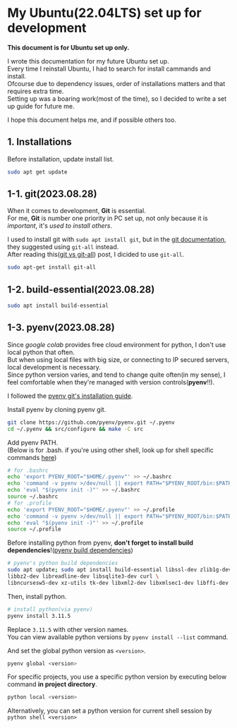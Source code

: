 # My Ubuntu(22.04LTS) set up for development

**This document is for Ubuntu set up only.**  

I wrote this documentation for my future Ubuntu set up.  
Every time I reinstall Ubuntu, I had to search for install cammands and install.  
Ofcourse due to dependency issues, order of installations matters and that requires extra time.  
Setting up was a boaring work(most of the time), so I decided to write a set up guide for future me.

I hope this document helps me, and if possible others too.

## 1. Installations

Before installation, update install list.  

```bash
sudo apt get update
```

## 1-1. git(2023.08.28)

When it comes to development, **Git** is essential.  
For me, **Git** is number one priority in PC set up, not only because it is *important*, it's *used to install others*.  

I used to install git with `sudo apt install git`, but in the [git documentation](https://git-scm.com/book/en/v2/Getting-Started-Installing-Git), they suggested using `git-all` instead.  
After reading this([git vs git-all](https://askubuntu.com/questions/796600/difference-between-installing-git-vs-installing-git-all)) post, I dicided to use `git-all`.

```bash
sudo apt-get install git-all
```

## 1-2. build-essential(2023.08.28)

```bash
sudo apt install build-essential
```

## 1-3. pyenv(2023.08.28)

Since *google colab* provides free cloud environment for python, I don't use local python that often.  
But when using local files with big size, or connecting to IP secured servers, local development is necessary.  
Since python version varies, and tend to change quite often(in my sense), I feel comfortable when they're managed with version controls(**pyenv**!!).  

I followed the [pyenv git's installation guide](https://github.com/pyenv/pyenv).

Install pyenv by cloning pyenv git.

```bash
git clone https://github.com/pyenv/pyenv.git ~/.pyenv
cd ~/.pyenv && src/configure && make -C src
```

Add pyenv PATH.  
(Below is for .bash. if you're using other shell, look up for shell specific commands [here](https://github.com/pyenv/pyenv#set-up-your-shell-environment-for-pyenv))

```bash
# for .bashrc
echo 'export PYENV_ROOT="$HOME/.pyenv"' >> ~/.bashrc
echo 'command -v pyenv >/dev/null || export PATH="$PYENV_ROOT/bin:$PATH"' >> ~/.bashrc
echo 'eval "$(pyenv init -)"' >> ~/.bashrc
source ~/.bashrc
# for .profile
echo 'export PYENV_ROOT="$HOME/.pyenv"' >> ~/.profile
echo 'command -v pyenv >/dev/null || export PATH="$PYENV_ROOT/bin:$PATH"' >> ~/.profile
echo 'eval "$(pyenv init -)"' >> ~/.profile
source ~/.profile
```

Before installing python from pyenv, **don't forget to install build dependencies**!([pyenv build dependencies](https://github.com/pyenv/pyenv/wiki#suggested-build-environment))

```bash
# pyenv's python build dependencies
sudo apt update; sudo apt install build-essential libssl-dev zlib1g-dev \
libbz2-dev libreadline-dev libsqlite3-dev curl \
libncursesw5-dev xz-utils tk-dev libxml2-dev libxmlsec1-dev libffi-dev liblzma-dev
```

Then, install python.

```bash
# install python(via pyenv)
pyenv install 3.11.5 
```

Replace `3.11.5` with other version names.  
You can view available python versions by `pyenv install --list` command.

And set the global python version as `<version>`.  

```bash
pyenv global <version>
```

For specific projects, you use a specific python version by executing below command **in project directory**.

```bash
python local <version>
```

Alternatively, you can set a python version for current shell session by `python shell <version>`

